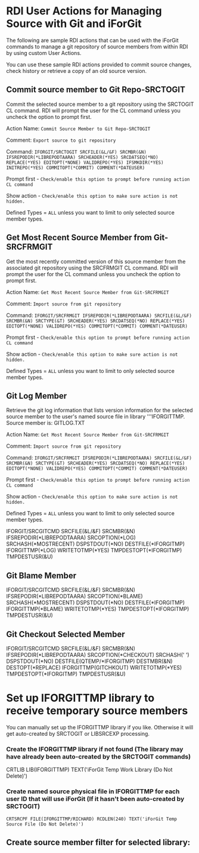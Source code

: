 # RDI User Actions for Managing Source with Git and iForGit   
The following are sample RDI actions that can be used with the iForGit commands to manage a git repository of source members from within RDI by using custom User Actions.

You can use these sample RDI actions provided to commit source changes, check history or retrieve a copy of an old source version. 

## Commit source member to Git Repo-SRCTOGIT 
Commit the selected source member to a git repository using the SRCTOGIT CL command.  RDI will prompt the user for the CL command unless you uncheck the option to prompt first. 

Action Name: ```Commit Source Member to Git Repo-SRCTOGIT```    

Comment: ```Export source to git repository```   

Command: ```IFORGIT/SRCTOGIT SRCFILE(&L/&F) SRCMBR(&N) IFSREPODIR(*LIBREPODTAARA) SRCHEADER(*YES) SRCDATSEQ(*NO) REPLACE(*YES) EDITOPT(*NONE) VALIDREPO(*YES) IFSMKDIR(*YES) INITREPO(*YES) COMMITOPT(*COMMIT) COMMENT(*DATEUSER)```    

Prompt first - ```Check/enable this option to prompt before running action CL command```

Show action - ```Check/enable this option to make sure action is not hidden.```

Defined Types = ```ALL``` unless you want to limit to only selected source member types.   


## Get Most Recent Source Member from Git-SRCFRMGIT
Get the most recently committed version of this source member from the associated git repository using the SRCFRMGIT CL command.  RDI will prompt the user for the CL command unless you uncheck the option to prompt first. 

Action Name: ```Get Most Recent Source Member from Git-SRCFRMGIT```    

Comment: ```Import source from git repository```   

Command: ```IFORGIT/SRCFRMGIT IFSREPODIR(*LIBREPODTAARA) SRCFILE(&L/&F) SRCMBR(&N) SRCTYPE(&T) SRCHEADER(*YES) SRCDATSEQ(*NO) REPLACE(*YES) EDITOPT(*NONE) VALIDREPO(*YES) COMMITOPT(*COMMIT) COMMENT(*DATEUSER)```    

Prompt first - ```Check/enable this option to prompt before running action CL command```

Show action - ```Check/enable this option to make sure action is not hidden.```

Defined Types = ```ALL``` unless you want to limit to only selected source member types.   

## Git Log Member
Retrieve the git log information that lists version information for the selected source member to the user's named source file in library '''IFORGITTMP.  Source member is: GITLOG.TXT

Action Name: ```Get Most Recent Source Member from Git-SRCFRMGIT```    

Comment: ```Import source from git repository```   

Command: ```IFORGIT/SRCFRMGIT IFSREPODIR(*LIBREPODTAARA) SRCFILE(&L/&F) SRCMBR(&N) SRCTYPE(&T) SRCHEADER(*YES) SRCDATSEQ(*NO) REPLACE(*YES) EDITOPT(*NONE) VALIDREPO(*YES) COMMITOPT(*COMMIT) COMMENT(*DATEUSER)```    

Prompt first - ```Check/enable this option to prompt before running action CL command```

Show action - ```Check/enable this option to make sure action is not hidden.```

Defined Types = ```ALL``` unless you want to limit to only selected source member types.   


IFORGIT/SRCGITCMD SRCFILE(&L/&F) SRCMBR(&N) IFSREPODIR(*LIBREPODTAARA) SRCOPTION(*LOG) SRCHASH(*MOSTRECENT) DSPSTDOUT(*NO) DESTFILE(*IFORGITMP) IFORGITTMP(*LOG) WRITETOTMP(*YES) TMPDESTOPT(*IFORGITMP) TMPDESTUSR(&U)

## Git Blame Member
IFORGIT/SRCGITCMD SRCFILE(&L/&F) SRCMBR(&N) IFSREPODIR(*LIBREPODTAARA) SRCOPTION(*BLAME) SRCHASH(*MOSTRECENT) DSPSTDOUT(*NO) DESTFILE(*IFORGITMP) IFORGITTMP(*BLAME) WRITETOTMP(*YES) TMPDESTOPT(*IFORGITMP) TMPDESTUSR(&U)

## Git Checkout Selected Member
IFORGIT/SRCGITCMD SRCFILE(&L/&F) SRCMBR(&N) IFSREPODIR(*LIBREPODTAARA) SRCOPTION(*CHECKOUT) SRCHASH(' ') DSPSTDOUT(*NO) DESTFILE(QTEMP/*IFORGITMP) DESTMBR(&N) DESTOPT(*REPLACE) IFORGITTMP(GITCHKOUT) WRITETOTMP(*YES) TMPDESTOPT(*IFORGITMP) TMPDESTUSR(&U)

# Set up IFORGITTMP library to receive temporary source members
You can manually set up the IFORGITTMP library if you like. Otherwise it will get auto-created by SRCTOGIT or LIBSRCEXP processing.   

 ### Create the IFORGITTMP library if not found (The library may have already been auto-created by the SRCTOGIT commands)
 CRTLIB LIB(IFORGITTMP) TEXT('iForGit Temp Work Library (Do Not Delete)')    

 ### Create named source physical file in IFORGITTMP for each user ID that will use iForGit (If it hasn't been auto-created by SRCTOGIT)
 ```CRTSRCPF FILE(IFORGITTMP/RICHARD) RCDLEN(240) TEXT('iForGit Temp Source File (Do Not Delete)')```   
                                                                          

## Create source member filter for selected library:




